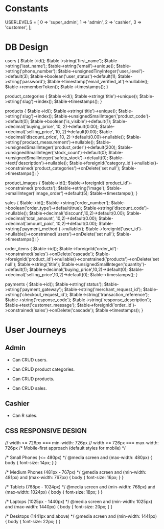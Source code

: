 # Constants
USERLEVELS = [
    0 => 'super_admin',
    1 => 'admin',
    2 => 'cashier',
    3 => 'customer',
];



# DB Design
users {
    $table->id();
    $table->string('first_name');
    $table->string('last_name');
    $table->string('email')->unique();
    $table->string('phone_number');
    $table->unsignedTinyInteger('user_level')->default(3);
    $table->boolean('user_status')->default(1);
    $table->string('password');
    $table->timestamp('email_verified_at')->nullable();
    $table->rememberToken();
    $table->timestamps();
}

product_categories {
    $table->id();
    $table->string('title')->unique();
    $table->string('slug')->index();
    $table->timestamps();
}

products {
    $table->id();
    $table->string('title')->unique();
    $table->string('slug')->index();
    $table->unsignedSmallInteger('product_code')->default(0);
    $table->boolean('is_visible')->default(1);
    $table->decimal('buying_price', 10, 2)->default(0.00);
    $table->decimal('selling_price', 10, 2)->default(0.00);
    $table->decimal('discount_price', 10, 2)->default(0.00)->nullable();
    $table->string('product_measurement')->nullable();
    $table->unsignedSmallInteger('product_order')->default(200);
    $table->unsignedSmallInteger('stock_count')->default(0);
    $table->unsignedSmallInteger('safety_stock')->default(0);
    $table->text('description')->nullable();
    $table->foreignId('category_id')->nullable()->constrained('product_categories')->onDelete('set null');
    $table->timestamps();
}

product_images {
    $table->id();
    $table->foreignId('product_id')->constrained('products');
    $table->string('image');
    $table->smallInteger('image_order')->default(5);
    $table->timestamps();
}

sales {
    $table->id();
    $table->string('order_number');
    $table->boolean('order_type')->default(true);
    $table->string('discount_code')->nullable();
    $table->decimal('discount',10,2)->default(0.00);
    $table->decimal('total_amount', 10,2)->default(0.00);
    $table->decimal('amount_paid', 10,2)->default(0.00);
    $table->string('payment_method')->nullable();
    $table->foreignId('user_id')->nullable()->constrained('users')->onDelete('set null');
    $table->timestamps();
}

order_items {
    $table->id();
    $table->foreignId('order_id')->constrained('sales')->onDelete('cascade');
    $table->foreignId('product_id')->nullable()->constrained('products')->onDelete('set null');
    $table->string('title');
    $table->unsignedSmallInteger('quantity')->default(1);
    $table->decimal('buying_price',10,2)->default(0);
    $table->decimal('selling_price',10,2)->default(0);
    $table->timestamps();
}

payments {
    $table->id();
    $table->string('status');
    $table->string('payment_gateway');
    $table->string('merchant_request_id');
    $table->string('checkout_request_id');
    $table->string('transaction_reference');
    $table->string('response_code');
    $table->string('response_description');
    $table->text('customer_message');
    $table->foreignId('order_id')->constrained('sales')->onDelete('cascade');
    $table->timestamps();
}



# User Journeys
## Admin
- Can CRUD users.

- Can CRUD product categories.
- Can CRUD products.

- Can CRUD sales.

## Cashier
- Can R sales.



## CSS RESPONSIVE DESIGN
// width >= 726px === min-width: 726px
// width <= 726px === max-width: 726px
/* Mobile-first approach (default styles for mobile) */

/* Small Phones (<= 480px) */
@media screen and (max-width: 480px) {
    body {
        font-size: 14px;
    }
}

/* Medium Phones (481px - 767px) */
@media screen and (min-width: 481px) and (max-width: 767px) {
    body {
        font-size: 16px;
    }
}

/* Tablets (768px - 1024px) */
@media screen and (min-width: 768px) and (max-width: 1024px) {
    body {
        font-size: 18px;
    }
}

/* Laptops (1025px - 1440px) */
@media screen and (min-width: 1025px) and (max-width: 1440px) {
    body {
        font-size: 20px;
    }
}

/* Desktops (1441px and above) */
@media screen and (min-width: 1441px) {
    body {
        font-size: 22px;
    }
}
